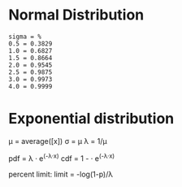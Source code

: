 # Normal Distribution





```
sigma = %
0.5 = 0.3829
1.0 = 0.6827
1.5 = 0.8664
2.0 = 0.9545
2.5 = 0.9875
3.0 = 0.9973
4.0 = 0.9999
```



# Exponential distribution

&mu; = average([x])
&sigma; = &mu;
&lambda; = 1/&mu;

pdf = &lambda; &middot; e<sup>(-&lambda;&middot;x)</sup>
cdf = 1 - &middot; e<sup>(-&lambda;&middot;x)</sup>

percent limit: limit = -log(1-p)/&lambda;























